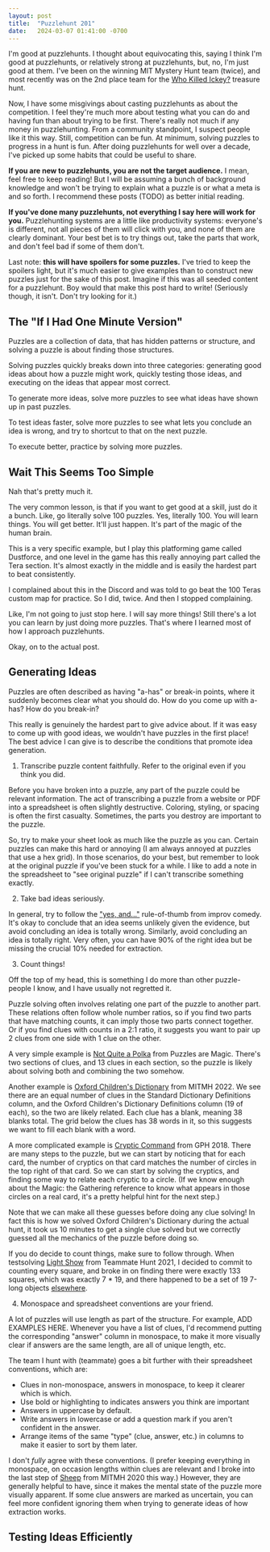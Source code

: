 ```yaml
---
layout: post
title:  "Puzzlehunt 201"
date:   2024-03-07 01:41:00 -0700
---
```


I'm good at puzzlehunts. I thought about equivocating this, saying I think I'm
good at puzzlehunts, or relatively strong at puzzlehunts, but, no, I'm just good
at them. I've been on the winning MIT Mystery
Hunt team (twice), and most recently was on the 2nd place team for the
[Who Killed Ickey?](https://ickeytreasurehunt.com/leaderboard) treasure hunt.

Now, I have some misgivings about casting puzzlehunts as about the competition.
I feel they're much more about testing what you can do and having fun than about
trying to be first. There's really not much if any money in puzzlehunting.
From a community standpoint, I suspect people like it this way. Still, competition
can be fun. At minimum, solving puzzles to progress in a hunt is fun. After doing
puzzlehunts for well over a decade, I've picked up some habits that could be
useful to share.

**If you are new to puzzlehunts, you are not the target audience.** I mean, feel
free to keep reading! But I will be assuming a bunch of background knowledge and
won't be trying to explain what a puzzle is or what a meta is and so forth. I
recommend these posts (TODO) as better initial reading.

**If you've done many puzzlehunts, not everything I say here will work for you.**
Puzzlehunting systems are a little like productivity systems: everyone's is
different, not all pieces of them will click with you, and none of them are
clearly dominant. Your best bet is to try things out, take the parts that work,
and don't feel bad if some of them don't.

Last note: **this will have spoilers for some puzzles.** I've tried to keep
the spoilers light, but it's much easier to give examples than to construct
new puzzles just for the sake of this post. Imagine if this was all seeded
content for a puzzlehunt. Boy would that make this post hard to write!
(Seriously though, it isn't. Don't try looking for it.)


The "If I Had One Minute Version"
-------------------------------------------------------------------

Puzzles are a collection of data, that has hidden patterns or structure, and
solving a puzzle is about finding those structures.

Solving puzzles quickly breaks down into three categories: generating good
ideas about how a puzzle might work, quickly testing those ideas, and executing
on the ideas that appear most correct.

To generate more ideas, solve more puzzles to see what ideas have shown up in
past puzzles.

To test ideas faster, solve more puzzles to see what lets you conclude an
idea is wrong, and try to shortcut to that on the next puzzle.

To execute better, practice by solving more puzzles.


Wait This Seems Too Simple
-----------------------------------------------------------------

Nah that's pretty much it.

The very common lesson, is that if you want to get good at a skill, just do
it a bunch. Like, go literally solve 100 puzzles. Yes, literally 100.
You will learn things. You will get better. It'll just happen. It's part of the
magic of the human brain.

This is a very specific example, but I play this platforming game called Dustforce,
and one level in the game has this really annoying part called the Tera section.
It's almost exactly in the middle and is easily the hardest part to beat consistently.

I complained about this in the Discord and was told to go beat the 100 Teras
custom map for practice. So I did, twice. And then I stopped complaining.

Like, I'm not going to just stop here. I will say more things! Still there's a
lot you can learn by just doing more puzzles. That's where I learned most of
how I approach puzzlehunts.

Okay, on to the actual post.


Generating Ideas
------------------------------------------------------------------------

Puzzles are often described as having "a-has" or break-in points, where it
suddenly becomes clear what you should do. How do you come up with a-has?
How do you break-in?

This really is genuinely the hardest part to give advice about. If it was
easy to come up with good ideas, we wouldn't have puzzles in the first place!
The best advice I can give is to describe the conditions that promote
idea generation.


1. Transcribe puzzle content faithfully. Refer to the original even if you think
you did.

Before you have broken into a puzzle, any part of the puzzle could be relevant
information. The act of transcribing a puzzle from a website or PDF into a
spreadsheet is often slightly destructive. Coloring, styling, or spacing is often
the first casualty. Sometimes, the parts you destroy are important to the puzzle.

So, try to make your sheet look as much like the puzzle as you can. Certain puzzles
can make this hard or annoying (I am always annoyed at puzzles that use a hex grid).
In those scenarios, do your best, but remember to look at the original puzzle if
you've been stuck for a while. I like to add a note in the spreadsheet to "see original puzzle" if I can't transcribe something exactly.


2. Take bad ideas seriously.

In general, try to follow the ["yes, and..."](https://en.wikipedia.org/wiki/Yes,_and...) rule-of-thumb from improv comedy. It's okay to conclude that an idea seems unlikely
given the evidence, but avoid concluding an idea is totally wrong. Similarly,
avoid concluding an idea is totally right. Very often, you can have 90% of the right
idea but be missing the crucial 10% needed for extraction.


3. Count things!

Off the top of my head, this is something I do more than other puzzle-people I know,
and I have usually not regretted it.

Puzzle solving often involves relating one part of the puzzle to another part.
These relations often follow whole number ratios, so if you find two parts that
have matching counts, it can imply those two parts connect together. Or if you
find clues with counts in a 2:1 ratio, it suggests you want to pair up 2 clues
from one side with 1 clue on the other.

A very simple example is [Not Quite a Polka](https://www.puzzlesaremagic.com/puzzle/not-quite-a-polka.html) from Puzzles are Magic. There's two sections of clues, and 13 clues
in each section, so the puzzle is likely about solving both and combining the two
somehow.

Another example is [Oxford Children's Dictionary](https://puzzles.mit.edu/2022/puzzle/oxford-childrens-dictionary/) from MITMH 2022. We see there are an equal number
of clues in the Standard Dictionary Definitions column, and the Oxford Children's
Dictionary Definitions column (19 of each), so the two are likely related.
Each clue has a blank, meaning 38 blanks total. The grid below the clues has 38 words in
it, so this suggests we want to fill each blank with a word.

A more complicated example is [Cryptic Command](https://2018.galacticpuzzlehunt.com/puzzle/cryptic-command.html) from GPH 2018.
There are many steps to the puzzle, but we can start by noticing that for each
card, the number of cryptics on that card matches the number of circles in the
top right of that card. So we can start by solving the cryptics, and finding
some way to relate each cryptic to a circle. (If we know enough about the
Magic: the Gathering reference to know what appears in those circles on a real
card, it's a pretty helpful hint for the next step.)

Note that we can make all these guesses before doing any clue solving! In fact
this is how we solved Oxford Children's Dictionary during the actual hunt, it
took us 10 minutes to get a single clue solved but we correctly guessed all
the mechanics of the puzzle before doing so.

If you do decide to count things, make sure to follow through. When testsolving
[Light Show](https://2021.teammatehunt.com/puzzles/light-show) from Teammate Hunt 2021,
I decided to commit to counting every square, and broke in on finding there were
exactly 133 squares, which was exactly 7 * 19, and there happened to be a set of
19 7-long objects [elsewhere](https://2021.teammatehunt.com/puzzles/tumbled-tower).

4. Monospace and spreadsheet conventions are your friend.

A lot of puzzles will use length as part of the structure. For example, ADD EXAMPLES HERE.
Whenever you have a list of clues, I'd recommend putting the corresponding "answer"
column in monospace, to make it more visually clear if answers are the same length,
are all of unique length, etc.

The team I hunt with (teammate) goes a bit further with their spreadsheet conventions,
which are:

* Clues in non-monospace, answers in monospace, to keep it clearer which is which.
* Use bold or highlighting to indicates answers you think are important
* Answers in uppercase by default.
* Write answers in lowercase or add a question mark if you aren't confident in
the answer.
* Arrange items of the same "type" (clue, answer, etc.) in columns to make it
easier to sort by them later.

I don't *fully* agree with these conventions. (I prefer keeping everything in monospace,
on occasion lengths within clues are relevant and I broke into the last step
of [Sheep](https://puzzles.mit.edu/2020/puzzle/sheep/) from MITMH 2020 this way.)
However, they are generally helpful to have, since it makes the mental state of
the puzzle more visually apparent. If some clue answers are marked as uncertain,
you can feel more confident ignoring them when trying to generate ideas of how
extraction works.


Testing Ideas Efficiently
------------------------------------------------------------------------
